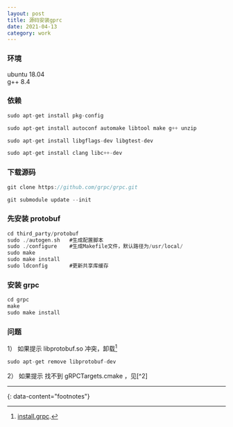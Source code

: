 ```yaml
---
layout: post
title: 源码安装gprc
date: 2021-04-13
category: work
---
```


### 环境
ubuntu 18.04  
g++ 8.4

### 依赖

```c
sudo apt-get install pkg-config

sudo apt-get install autoconf automake libtool make g++ unzip

sudo apt-get install libgflags-dev libgtest-dev

sudo apt-get install clang libc++-dev

```

### 下载源码

```c
git clone https://github.com/grpc/grpc.git

git submodule update --init
```

### 先安装 protobuf

```c
cd third_party/protobuf
sudo ./autogen.sh   #生成配置脚本
sudo ./configure    #生成Makefile文件，默认路径为/usr/local/
sudo make
sudo make install 
sudo ldconfig       #更新共享库缓存
```

### 安装 grpc

```c
cd grpc
make
sudo make install
```

### 问题

1） 如果提示 libprotobuf.so 冲突，卸载[^1]  

```c
sudo apt-get remove libprotobuf-dev
```

2） 如果提示 找不到 gRPCTargets.cmake ，见[^2]  


---
{: data-content="footnotes"}

[^1]: [install.grpc](https://segmentfault.com/a/1190000020812273?utm_source=tag-newest).  
[^1]: [gRPCTargets.cmake](http://beautifularea.cn/0068.html).

